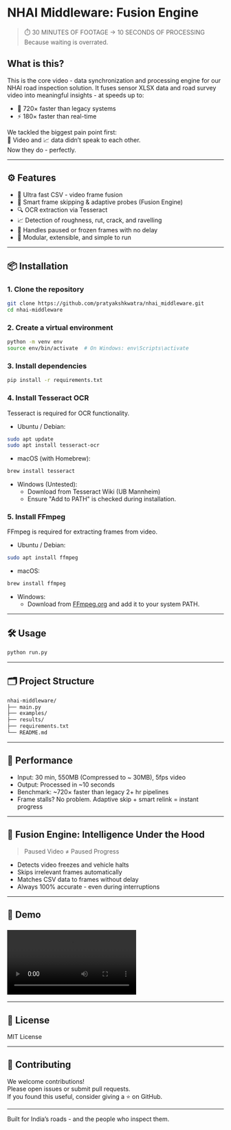 # NHAI Middleware: Fusion Engine

> ⏱️ 30 MINUTES OF FOOTAGE → 10 SECONDS OF PROCESSING  
> Because waiting is overrated.

## What is this?

This is the core video - data synchronization and processing engine for our NHAI road inspection solution. It fuses sensor XLSX data and road survey video into meaningful insights - at speeds up to:

- 🚀 720× faster than legacy systems  
- ⚡️ 180× faster than real-time  

We tackled the biggest pain point first:  
🎥 Video and 📈 data didn’t speak to each other.  
Now they do - perfectly.

---

## ⚙️ Features

- 🔁 Ultra fast CSV - video frame fusion  
- 🧠 Smart frame skipping & adaptive probes (Fusion Engine)  
- 🔍 OCR extraction via Tesseract  
- 📈 Detection of roughness, rut, crack, and ravelling  
- 🧲 Handles paused or frozen frames with no delay  
- 🔌 Modular, extensible, and simple to run  

---

## 📦 Installation

### 1. Clone the repository
```bash
git clone https://github.com/pratyakshkwatra/nhai_middleware.git
cd nhai-middleware
```

### 2. Create a virtual environment
```bash
python -m venv env
source env/bin/activate  # On Windows: env\Scripts\activate
```

### 3. Install dependencies
```bash
pip install -r requirements.txt
```

### 4. Install Tesseract OCR
Tesseract is required for OCR functionality.

- Ubuntu / Debian:
```bash
sudo apt update
sudo apt install tesseract-ocr
```
- macOS (with Homebrew):
```bash
brew install tesseract
```
- Windows (Untested):
  - Download from Tesseract Wiki (UB Mannheim)
  - Ensure "Add to PATH" is checked during installation.

### 5. Install FFmpeg
FFmpeg is required for extracting frames from video.

- Ubuntu / Debian:
```bash
sudo apt install ffmpeg
```
- macOS:
```bash
brew install ffmpeg
```
- Windows:
  - Download from [FFmpeg.org](https://ffmpeg.org/download.html) and add it to your system PATH.

---

## 🛠️ Usage
```bash
python run.py
```

---

## 🗂️ Project Structure
```bash
nhai-middleware/
├── main.py
├── examples/
├── results/
├── requirements.txt
└── README.md
```

---

## 🚦 Performance

- Input: 30 min, 550MB (Compressed to ~ 30MB), 5fps video  
- Output: Processed in ~10 seconds  
- Benchmark: ~720× faster than legacy 2+ hr pipelines  
- Frame stalls? No problem. Adaptive skip + smart relink = instant progress

---

## 🧠 Fusion Engine: Intelligence Under the Hood

> Paused Video ≠ Paused Progress

- Detects video freezes and vehicle halts  
- Skips irrelevant frames automatically  
- Matches CSV data to frames without delay  
- Always 100% accurate - even during interruptions

---

## 🎥 Demo

### ![Demo Video](https://github.com/pratyakshkwatra/nhai_middleware/assets/demo.mp4)
---

## 📄 License

MIT License

---

## 🤝 Contributing

We welcome contributions!  
Please open issues or submit pull requests.  
If you found this useful, consider giving a ⭐ on GitHub.

---

Built for India’s roads - and the people who inspect them.